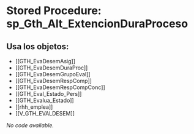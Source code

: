 # Stored Procedure: sp_Gth_Alt_ExtencionDuraProceso

## Usa los objetos:
- [[GTH_EvaDesemAsig]]
- [[GTH_EvaDesemDuraProc]]
- [[GTH_EvaDesemGrupoEval]]
- [[GTH_EvaDesemRespComp]]
- [[GTH_EvaDesemRespCompConc]]
- [[GTH_Eval_Estado_Pers]]
- [[GTH_Evalua_Estado]]
- [[rhh_emplea]]
- [[V_GTH_EVALDESEM]]

*No code available.*
